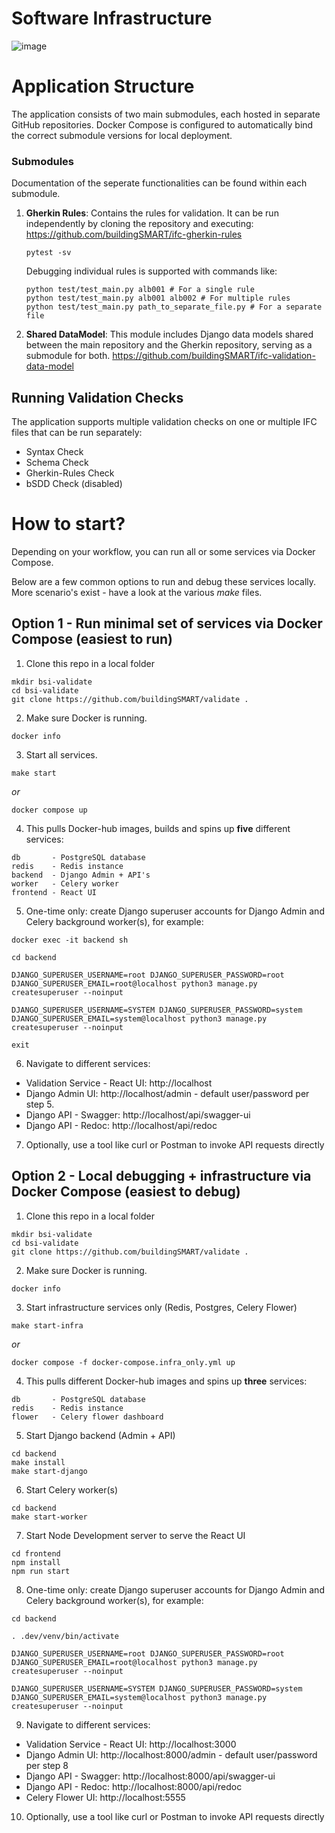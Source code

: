 # Software Infrastructure

![image](https://github.com/buildingSMART/validate/assets/155643707/5286c847-cf2a-478a-8940-fcdbd6fffeea)


# Application Structure

The application consists of two main submodules, each hosted in separate GitHub repositories. Docker Compose is configured to automatically bind the correct submodule versions for local deployment.

### Submodules

Documentation of the seperate functionalities can be found within each submodule.

1. **Gherkin Rules**: Contains the rules for validation. It can be run independently by cloning the repository and executing:
https://github.com/buildingSMART/ifc-gherkin-rules

   ```
   pytest -sv
   ```

   Debugging individual rules is supported with commands like:

   ``````
   python test/test_main.py alb001 # For a single rule
   python test/test_main.py alb001 alb002 # For multiple rules
   python test/test_main.py path_to_separate_file.py # For a separate file
   ``````

2. **Shared DataModel**: This module includes Django data models shared between the main repository and the Gherkin repository, serving as a submodule for both.
https://github.com/buildingSMART/ifc-validation-data-model

## Running Validation Checks

The application supports multiple validation checks on one or multiple IFC files that can be run separately:

- Syntax Check
- Schema Check
- Gherkin-Rules Check
- bSDD Check (disabled)

# How to start?

Depending on your workflow, you can run all or some services via Docker Compose.

Below are a few common options to run and debug these services locally.
More scenario's exist - have a look at the various *make* files.

## Option 1 - Run minimal set of services via Docker Compose (easiest to run)

1. Clone this repo in a local folder

```shell
mkdir bsi-validate
cd bsi-validate
git clone https://github.com/buildingSMART/validate .
```

2. Make sure Docker is running.

```shell
docker info
```

3. Start all services.

```shell
make start
```
_or_ 
```
docker compose up
```

4. This pulls Docker-hub images, builds and spins up **five** different services:

```
db       - PostgreSQL database
redis    - Redis instance
backend  - Django Admin + API's
worker   - Celery worker
frontend - React UI
```

5. One-time only: create Django superuser accounts for Django Admin and Celery background worker(s), for example:

```shell
docker exec -it backend sh

cd backend

DJANGO_SUPERUSER_USERNAME=root DJANGO_SUPERUSER_PASSWORD=root DJANGO_SUPERUSER_EMAIL=root@localhost python3 manage.py createsuperuser --noinput

DJANGO_SUPERUSER_USERNAME=SYSTEM DJANGO_SUPERUSER_PASSWORD=system DJANGO_SUPERUSER_EMAIL=system@localhost python3 manage.py createsuperuser --noinput

exit
```

6. Navigate to different services:

- Validation Service - React UI: http://localhost
- Django Admin UI: http://localhost/admin - default user/password per step 5.
- Django API - Swagger: http://localhost/api/swagger-ui
- Django API - Redoc: http://localhost/api/redoc

7. Optionally, use a tool like curl or Postman to invoke API requests directly

## Option 2 - Local debugging + infrastructure via Docker Compose (easiest to debug)

1. Clone this repo in a local folder

```shell
mkdir bsi-validate
cd bsi-validate
git clone https://github.com/buildingSMART/validate .
```

2. Make sure Docker is running.

```shell
docker info
```

3. Start infrastructure services only (Redis, Postgres, Celery Flower)

```shell
make start-infra
```
_or_
```
docker compose -f docker-compose.infra_only.yml up
```


4. This pulls different Docker-hub images and spins up **three** services:

```
db       - PostgreSQL database
redis    - Redis instance
flower   - Celery flower dashboard
```

5. Start Django backend (Admin + API)

```shell
cd backend
make install
make start-django
```

6. Start Celery worker(s)

```shell
cd backend
make start-worker
```

7. Start Node Development server to serve the React UI

```shell
cd frontend
npm install
npm run start
```

8. One-time only: create Django superuser accounts for Django Admin and Celery background worker(s), for example:

```shell
cd backend

. .dev/venv/bin/activate

DJANGO_SUPERUSER_USERNAME=root DJANGO_SUPERUSER_PASSWORD=root DJANGO_SUPERUSER_EMAIL=root@localhost python3 manage.py createsuperuser --noinput

DJANGO_SUPERUSER_USERNAME=SYSTEM DJANGO_SUPERUSER_PASSWORD=system DJANGO_SUPERUSER_EMAIL=system@localhost python3 manage.py createsuperuser --noinput
```

9. Navigate to different services:

- Validation Service - React UI: http://localhost:3000
- Django Admin UI: http://localhost:8000/admin - default user/password per step 8
- Django API - Swagger: http://localhost:8000/api/swagger-ui
- Django API - Redoc: http://localhost:8000/api/redoc
- Celery Flower UI: http://localhost:5555

10. Optionally, use a tool like curl or Postman to invoke API requests directly
